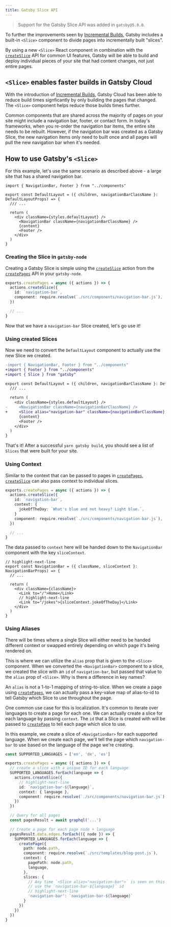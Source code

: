 ```yaml
---
title: Gatsby Slice API
---
```


> Support for the Gatsby Slice API was added in `gatsby@5.0.0`.

To further the improvements seen by [Incremental Builds](https://www.gatsbyjs.com/blog/2020-04-22-announcing-incremental-builds/), Gatsby includes a built-in `<Slice>` component to divide pages into incrementally built "slices".

By using a new `<Slice>` React component in combination with the [`createSlice`](/docs/reference/config-files/actions/#createNodeField) API for common UI features, Gatsby will be able to build and deploy individual pieces of your site that had content changes, not just entire pages.

## `<Slice>` enables faster builds in Gatsby Cloud

With the introduction of [Incremental Builds](https://www.gatsbyjs.com/blog/2020-04-22-announcing-incremental-builds/), Gatsby Cloud has been able to reduce build times signficantly by only building the pages that changed. The `<Slice>` component helps reduce those builds times further.

Common components that are shared across the majority of pages on your site might include a navigation bar, footer, or contact form. In today's frameworks, when you re-order the navigation bar items, the entire site needs to be rebuilt. However, if the navigation bar was created as a Gatsby Slice, the new navigation items only need to built once and all pages will pull the new navigation bar when it's needed.

## How to use Gatsby's `<Slice>`

For this example, let's use the same scenario as described above - a large site that has a shared navigation bar.

```typescript:title=src/layouts/default-layout.tsx
import { NavigationBar, Footer } from "../components"

export const DefaultLayout = ({ children, navigationBarClassName }: DefaultLayoutProps) => {
  /// ...

  return (
    <div className={styles.defaultLayout} />
      <NavigationBar className={navigationBarClassName} />
      {content}
      <Footer />
    </div>
  )
}
```

### Creating the Slice in `gatsby-node`

Creating a Gatsby Slice is simple using the [`createSlice`](/docs/reference/config-files/actions/#createNodeField) action from the [`createPages`](/docs/reference/config-files/gatsby-node/#createPages) API in your `gatsby-node`.

```typescript:title=gatsby-node.ts
exports.createPages = async ({ actions }) => {
  actions.createSlice({
    id: `navigation-bar`,
    component: require.resolve(`./src/components/navigation-bar.js`),
  })

  // ...
}
```

Now that we have a `navigation-bar` Slice created, let's go use it!

### Using created Slices

Now we need to convert the `DefaultLayout` component to actually use the new Slice we created.

```diff
-import { NavigationBar, Footer } from "../components"
+import { Footer } from "../components"
+import { Slice } from "gatsby"

export const DefaultLayout = ({ children, navigationBarClassName }: DefaultLayoutProps) => {
  /// ...

  return (
    <div className={styles.defaultLayout} />
-     <NavigationBar className={navigationBarClassName} />
+     <Slice alias="navigation-bar" className={navigationBarClassName} />
      {content}
      <Footer />
    </div>
  )
}
```

That's it! After a successful `yarn gatsby build`, you should see a list of `Slices` that were built for your site.

### Using Context

Similar to the context that can be passed to pages in [`createPages`](/docs/reference/config-files/gatsby-node/#createPages), [`createSlice`](/docs/reference/config-files/actions/#createNodeField) can also pass context to individual slices.

```typescript:title=gatsby-node.ts
exports.createPages = async ({ actions }) => {
  actions.createSlice({
    id: `navigation-bar`,
    context: {
      jokeOfTheDay: `What's blue and not heavy? Light blue.`,
    }
    component: require.resolve(`./src/components/navigation-bar.js`),
  })

  // ...
}
```

The data passed to `context` here will be handed down to the `NavigationBar` component with the key `sliceContext`.

```typescript:title=src/components/navigation-bar.tsx
// highlight-next-line
export const NavigationBar = ({ className, sliceContext }: NavigationBarProps) => {
  // ...

  return (
    <div className={className}>
      <Link to="/">Home</Link>
      // highlight-next-line
      <Link to="/jokes">{sliceContext.jokeOfTheDay}</Link>
    </div>
  )
}
```

### Using Aliases

There will be times where a single Slice will either need to be handed different context or swapped entirely depending on which page it's being rendered on.

This is where we can utilize the `alias` prop that is given to the `<Slice>` component. When we converted the `<NavigationBar>` component to a slice, we created the slice with an `id` of `navigation-bar`, but passed that value to the `alias` prop of `<Slice>`. Why is there a difference in key names?

An `alias` is not a 1-to-1 mapping of string-to-slice. When we create a page using [`createPages`](/docs/reference/config-files/gatsby-node/#createPages), we can actually pass a key-value map of alias-to-id to tell Gatsby which Slice to use throughout the page.

One common use case for this is localization. It's common to iterate over languages to create a page for each one. We can actually create a slice for each language by passing `context`. The `id` that a Slice is created with will be passed to [`createPage`](/docs/reference/config-files/actions/#createPage) to tell each page which slice to use.

In this example, we create a slice of `<NavigationBar>` for each supported language. When we create each page, we'll tell the page which `navigation-bar` to use based on the language of the page we're creating.

```typescript:title=gatsby-node.ts
const SUPPORTED_LANGUAGES = ['en', 'de', 'es']

exports.createPages = async ({ actions }) => {
  // create a slice with a unique ID for each language
  SUPPORTED_LANGUAGES.forEach(language => {
    actions.createSlice({
      // highlight-next-line
      id: `navigation-bar-${language}`,
      context: { language },
      component: require.resolve(`./src/components/navigation-bar.js`),
    })
  })

  // Query for all pages
  const pagesResult = await graphql('...')

  // Create a page for each page node + language
  pagesResult.data.edges.forEach(({ node }) => {
    SUPPORTED_LANGUAGES.forEach(language => {
      createPage({
        path: node.path,
        component: require.resolve(`./src/templates/blog-post.js`),
        context: {
          pagePath: node.path,
          language,
        },
        slices: {
          // Any time `<Slice alias="navigation-bar">` is seen on this page,
          // use the `navigation-bar-${language}` id
          // highlight-next-line
          'navigation-bar': `navigation-bar-${language}`
        }
      })
    })
  })
}
```
